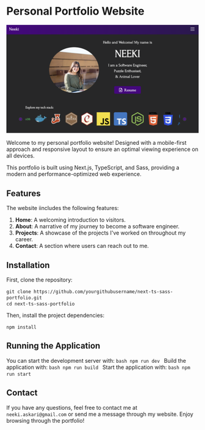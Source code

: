 # Personal Portfolio Website

![Home Page](./public/images/Portfolio.png)

Welcome to my personal portfolio website! Designed with a mobile-first approach and responsive layout to ensure an optimal viewing experience on all devices. 

This portfolio is built using Next.js, TypeScript, and Sass, providing a modern and performance-optimized web experience.

## Features

The website iincludes the following features:

1. **Home**: A welcoming introduction to visitors.
2. **About**: A narrative of my journey to become a software engineer.
3. **Projects**: A showcase of the projects I've worked on throughout my career.
4. **Contact**: A section where users can reach out to me.

## Installation

First, clone the repository:

    git clone https://github.com/yourgithubusername/next-ts-sass-portfolio.git
    cd next-ts-sass-portfolio

Then, install the project dependencies:

    npm install

## Running the Application

You can start the development server with:
    ```bash
    npm run dev
    ```
Build the application with:
    ```bash
    npm run build
     ```
Start the application with:
    ```bash
    npm run start
    ```
## Contact

If you have any questions, feel free to contact me at `neeki.askari@gmail.com` or send me a message through my website. Enjoy browsing through the portfolio!

